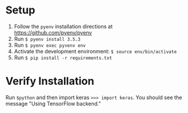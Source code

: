 # Setup
1. Follow the `pyenv` installation directions at https://github.com/pyenv/pyenv
2. Run `$ pyenv install 3.5.3`
3. Run `$ pyenv exec pyvenv env`
4. Activate the development environment: `$ source env/bin/activate`
5. Run `$ pip install -r requirements.txt`

# Verify Installation
Run `$python` and then import keras `>>> import keras`. You should see the message "Using TensorFlow backend."

